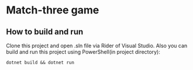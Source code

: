 # Match-three game
## How to build and run
Clone this project and open .sln file via Rider of Visual Studio. Also you can build and run this project using PowerShell(in project directory):

``` dotnet build && dotnet run ```
